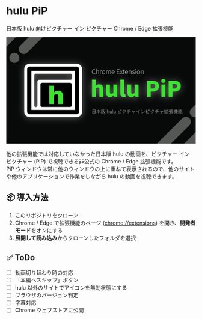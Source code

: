# hulu PiP
日本版 hulu 向けピクチャー イン ピクチャー Chrome / Edge 拡張機能

![カバー画像](https://github.com/Natsuneco/hulu-jp-pip/blob/main/.github/assets/cover.png?raw=true)

他の拡張機能では対応していなかった日本版 hulu の動画を、ピクチャー イン ピクチャー (PiP) で視聴できる非公式の Chrome / Edge 拡張機能です。  
PiP ウィンドウは常に他のウィンドウの上に重ねて表示されるので、他のサイトや他のアプリケーションで作業をしながら hulu の動画を視聴できます。

## 📦 導入方法
1. このリポジトリをクローン
2. Chrome / Edge で拡張機能のページ ([chrome://extensions](chrome://extensions)) を開き、**開発者モード**をオンにする
3. **展開して読み込み**からクローンしたフォルダを選択

## ✅ ToDo
- [ ] 動画切り替わり時の対応
- [ ] 「本編へスキップ」ボタン
- [ ] hulu 以外のサイトでアイコンを無効状態にする
- [ ] ブラウザのバージョン判定
- [ ] 字幕対応
- [ ] Chrome ウェブストアに公開 
